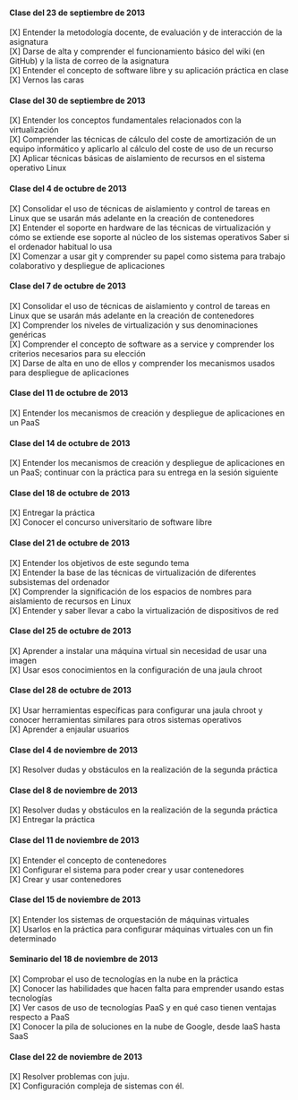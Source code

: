 #### Clase del 23 de septiembre de 2013
[X] Entender la metodología docente, de evaluación y de interacción de la asignatura   
[X] Darse de alta y comprender el funcionamiento básico del wiki (en GitHub) y la lista de correo de la asignatura   
[X] Entender el concepto de software libre y su aplicación práctica en clase   
[X] Vernos las caras   

#### Clase del 30 de septiembre de 2013
[X] Entender los conceptos fundamentales relacionados con la virtualización   
[X] Comprender las técnicas de cálculo del coste de amortización de un equipo informático y aplicarlo al cálculo del coste de uso de un recurso   
[X] Aplicar técnicas básicas de aislamiento de recursos en el sistema operativo Linux   

#### Clase del 4 de octubre de 2013
[X] Consolidar el uso de técnicas de aislamiento y control de tareas en Linux que se usarán más adelante en la creación de contenedores   
[X] Entender el soporte en hardware de las técnicas de virtualización y cómo se extiende ese soporte al núcleo de los sistemas operativos
    Saber si el ordenador habitual lo usa   
[X] Comenzar a usar git y comprender su papel como sistema para trabajo colaborativo y despliegue de aplicaciones   

#### Clase del 7 de octubre de 2013
[X] Consolidar el uso de técnicas de aislamiento y control de tareas en Linux que se usarán más adelante en la creación de contenedores   
[X] Comprender los niveles de virtualización y sus denominaciones genéricas   
[X] Comprender el concepto de software as a service y comprender los criterios necesarios para su elección   
[X] Darse de alta en uno de ellos y comprender los mecanismos usados para despliegue de aplicaciones   

#### Clase del 11 de octubre de 2013
[X] Entender los mecanismos de creación y despliegue de aplicaciones en un PaaS   

#### Clase del 14 de octubre de 2013
[X] Entender los mecanismos de creación y despliegue de aplicaciones en un PaaS; 
    continuar con la práctica para su entrega en la sesión siguiente
    
#### Clase del 18 de octubre de 2013
[X] Entregar la práctica   
[X] Conocer el concurso universitario de software libre

#### Clase del 21 de octubre de 2013
[X] Entender los objetivos de este segundo tema   
[X] Entender la base de las técnicas de virtualización de diferentes subsistemas del ordenador   
[X] Comprender la significación de los espacios de nombres para aislamiento de recursos en Linux   
[X] Entender y saber llevar a cabo la virtualización de dispositivos de red   

#### Clase del 25 de octubre de 2013
[X] Aprender a instalar una máquina virtual sin necesidad de usar una imagen   
[X] Usar esos conocimientos en la configuración de una jaula chroot   

#### Clase del 28 de octubre de 2013
[X] Usar herramientas específicas para configurar una jaula chroot y conocer herramientas similares para otros sistemas operativos   
[X] Aprender a enjaular usuarios   

#### Clase del 4 de noviembre de 2013
[X] Resolver dudas y obstáculos en la realización de la segunda práctica   

#### Clase del 8 de noviembre de 2013
[X] Resolver dudas y obstáculos en la realización de la segunda práctica   
[X] Entregar la práctica   

#### Clase del 11 de noviembre de 2013
[X] Entender el concepto de contenedores   
[X] Configurar el sistema para poder crear y usar contenedores   
[X] Crear y usar contenedores   

#### Clase del 15 de noviembre de 2013
[X] Entender los sistemas de orquestación de máquinas virtuales   
[X] Usarlos en la práctica para configurar máquinas virtuales con un fin determinado   

#### Seminario del 18 de noviembre de 2013
[X] Comprobar el uso de tecnologías en la nube en la práctica   
[X] Conocer las habilidades que hacen falta para emprender usando estas tecnologías   
[X] Ver casos de uso de tecnologías PaaS y en qué caso tienen ventajas respecto a PaaS   
[X] Conocer la pila de soluciones en la nube de Google, desde IaaS hasta SaaS   

#### Clase del 22 de noviembre de 2013
[X] Resolver problemas con juju.   
[X] Configuración compleja de sistemas con él.

